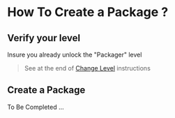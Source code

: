How To Create a Package ?
==

Verify your level
-
Insure you already unlock the "Packager" level
> See at the end of <a href="https://github.com/iPlumb3r/KeepLink/blob/master/4_Functions/ChangeLevel_EN.md">Change Level</a> instructions

Create a Package
-

To Be Completed ...
